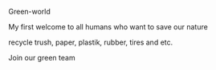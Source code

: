 Green-world

My first welcome to all humans who want to save our nature

recycle trush, paper, plastik, rubber, tires and etc.

Join our green team


